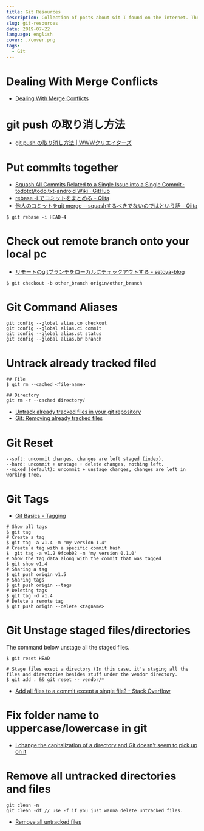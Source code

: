 ```yaml
---
title: Git Resources
description: Collection of posts about Git I found on the internet. The posts are either in Japanese or English
slug: git-resources
date: 2019-07-22
language: english
cover: ./cover.png
tags: 
  - Git
---
```

# Dealing With Merge Conflicts 
- [Dealing With Merge Conflicts](https://www.git-tower.com/learn/git/ebook/en/command-line/advanced-topics/merge-conflicts)

# git push の取り消し方法 
- [git push の取り消し方法 | WWWクリエイターズ](http://www-creators.com/archives/2020)

# Put commits together
- [Squash All Commits Related to a Single Issue into a Single Commit · todotxt/todo.txt-android Wiki · GitHub](https://github.com/todotxt/todo.txt-android/wiki/squash-all-commits-related-to-a-single-issue-into-a-single-commit)
- [rebase -i でコミットをまとめる - Qiita](https://qiita.com/takke/items/3400b55becfd72769214)
- [他人のコミットをgit merge --squashするべきでないのではという話 - Qiita](https://qiita.com/pshiko/items/1e9acd114b7e85884866)

```
$ git rebase -i HEAD~4
```

# Check out remote branch onto your local pc
- [リモートのgitブランチをローカルにチェックアウトする - setoya-blog](https://www.setoya-blog.com/entry/2012/11/04/132746)

```
$ git checkout -b other_branch origin/other_branch
```
# Git Command Aliases 

```
git config --global alias.co checkout
git config --global alias.ci commit
git config --global alias.st status
git config --global alias.br branch
```

# Untrack already tracked filed

```
## File
$ git rm --cached <file-name>

## Directory
git rm -r --cached directory/
```

- [Untrack already tracked files in your git repository](https://k-sato1995.github.io/blog/untrack-already-tracked-files-in-your-git-repository)
- [Git: Removing already tracked files](https://clubmate.fi/git-removing-files-from-the-staging-area-and-the-tree/)

# Git Reset 

```
--soft: uncommit changes, changes are left staged (index).
--hard: uncommit + unstage + delete changes, nothing left.
--mixed (default): uncommit + unstage changes, changes are left in working tree.
```


# Git Tags 
- [Git Basics - Tagging](https://git-scm.com/book/en/v2/Git-Basics-Tagging)

```
# Show all tags
$ git tag
# Create a tag 
$ git tag -a v1.4 -m "my version 1.4"
# Create a tag with a specific commit hash 
$  git tag -a v1.2 9fceb02 -m 'my version 0.1.0'
# Show the tag data along with the commit that was tagged 
$ git show v1.4
# Sharing a tag
$ git push origin v1.5
# Sharing tags 
$ git push origin --tags
# Deleting tags 
$ git tag -d v1.4
# Delete a remote tag
$ git push origin --delete <tagname>
```

# Git Unstage staged files/directories

The command below unstage all the staged files.

```
$ git reset HEAD
```

```
# Stage files exept a directory (In this case, it's staging all the files and directories besides stuff under the vendor directory.
$ git add . && git reset -- vendor/*
```

- [Add all files to a commit except a single file? - Stack Overflow](https://stackoverflow.com/questions/4475457/add-all-files-to-a-commit-except-a-single-file)

# Fix folder name to uppercase/lowercase in git

- [I change the capitalization of a directory and Git doesn't seem to pick up on it](https://stackoverflow.com/questions/6899582/i-change-the-capitalization-of-a-directory-and-git-doesnt-seem-to-pick-up-on-it)

# Remove all untracked directories and files

```
git clean -n 
git clean -df // use -f if you just wanna delete untracked files.
```

- [Remove all untracked files](https://koukia.ca/how-to-remove-local-untracked-files-from-the-current-git-branch-571c6ce9b6b1)

